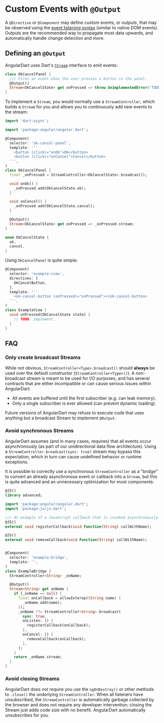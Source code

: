 # Custom Events with `@Output`


A `@Directive` or `@Component` may define _custom_ events, or _outputs_, that
may be observed using the [event listening syntax][cheat-sheet] (similar to
native DOM events). Outputs are the recommended way to propagate most data
upwards, and automatically handle change detection and more.

[cheat-sheet]: ../cheat-sheet.md#template-syntax

## Defining an `@Output`

AngularDart uses Dart's [`Stream`][dart-streams] interface to emit events:

```dart
class OkCancelPanel {
  /// Fires an event when the user presses a button in the panel.
  @Output()
  Stream<OkCancelState> get onPressed => throw UnimplementedError('TODO');
}
```

[dart-streams]: https://www.dartlang.org/tutorials/language/streams

To implement a `Stream`, you would normally use a `StreamController`, which
builds a `Stream` for you and allows you to continuously add new events to the
stream:

```dart
import 'dart:async';

import 'package:angular/angular.dart';

@Component(
  selector: 'ok-cancel-panel',
  template: '''
    <button (click)="onOk">OK</button>
    <button (click)="onCancel">Cancel</button>
  ''',
)
class OkCancelPanel {
  final _onPressed = StreamController<OkCancelState>.broadcast();

  void onOk() {
    _onPressed.add(OkCancelState.ok);
  }

  void onCancel() {
    _onPressed.add(OkCancelState.cancel);
  }

  @Output()
  Stream<OkCancelState> get onPressed => _onPressed.stream;
}

enum OkCancelState {
  ok,
  cancel,
}
```

Using `OkCancelPanel` is quite simple:

```dart
@Component(
  selector: 'example-view',
  directives: [
    OkCancelButton,
  ],
  template: '''
    <ok-cancel-button (onPressed)="onPressed"></ok-cancel-button>
  ''',
)
class ExampleView {
  void onPressed(OkCancelState state) {
    // TODO: Implement.
  }
}
```

## FAQ

### Only create broadcast Streams

While not obvious, `StreamController<Type>.broadcast()` should **always** be
used over the default constructor (`StreamController<Type>()`). A non-broadcast
stream is meant to be used for I/O purposes, and has several contracts that are
either incompatible or can cause serious issues within AngularDart:

*   All events are buffered until the first subscriber (e.g. can leak memory).
*   Only a single subscriber is ever allowed (can prevent dynamic loading).

Future versions of AngularDart may refuse to execute code that uses anything but
a broadcast Stream to implement `@Output`.

### Avoid synchronous Streams

AngularDart assumes (and in many cases, requires) that all events occur
asynchronously (as part of our unidirectional data flow architecture). Using a
`StreamController.broadcast(sync: true)` stream may bypass this expectation,
which in turn can cause undefined behavior or runtime exceptions.

It _is_ possible to correctly use a synchronous `StreamController` as a "bridge"
to convert an already asynchronous event or callback into a `Stream`, but this
is quite advanced and an unnecessary optimization for most components:

```dart
@JS()
library advanced;

import 'package:angular/angular.dart';
import 'package:js/js.dart';

/// An example of a JavaScript callback that is invoked asynchronously.
@JS()
external void registerCallback(void Function(String) callWithName);

@JS()
external void removeCallback(void Function(String) callWithName);


@Component(
  selector: 'example-bridge',
  template: '',
)
class ExampleBridge {
  StreamController<String> _onName;

  @Output()
  Stream<String> get onName {
    if (_onName == null) {
      final onCallback = allowInterop((String name) {
        _onName.add(name);
      });
      _onName ??= StreamController<String>.broadcast(
        sync: true,
        onListen: () {
          registerCallback(onCallback);
        },
        onCancel: () {
          removeCallback(onCallback);
        },
      );
    }
    return _onName.stream;
  }
}
```

### Avoid closing Streams

AngularDart does _not_ require you use the `ngOnDestroy()` or other methods to
`.close()` the underlying `StreamController`. When all listeners have
unsubscribed, the `StreamController` is automatically garbage collected by the
browser and does not require any developer intervention; closing the Stream just
adds code size with no benefit. AngularDart automatically unsubscribes for you.
